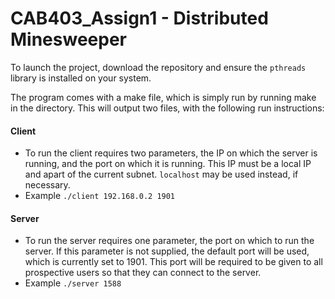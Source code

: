 # CAB403_Assign1 - Distributed Minesweeper

To launch the project, download the repository and ensure the `pthreads` library is installed on your system.

The program comes with a make file, which is simply run by running make in the directory. This will output two files, with the following run instructions:

#### Client
- To run the client requires two parameters, the IP on which the server is
running, and the port on which it is running. This IP must be a local IP and
apart of the current subnet. `localhost` may be used instead, if necessary.
- Example `./client 192.168.0.2 1901`

#### Server
- To run the server requires one parameter, the port on which to run the
server. If this parameter is not supplied, the default port will be used, which is currently set to 1901. This port will be required to be given to all prospective users so that they can connect to the server.
- Example `./server 1588`
